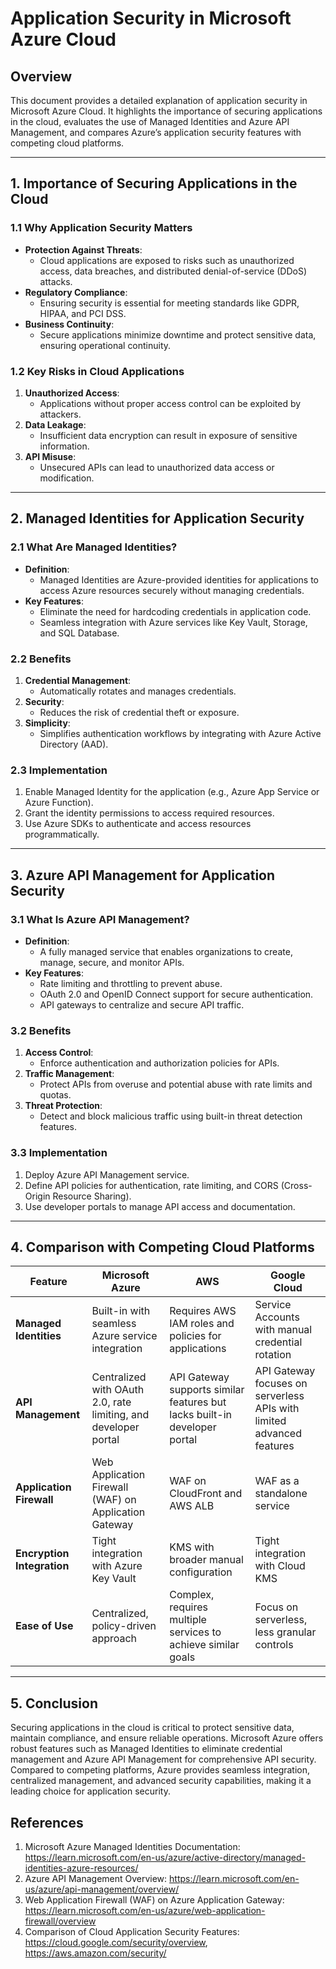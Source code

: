 
# Application Security in Microsoft Azure Cloud

## Overview
This document provides a detailed explanation of application security in Microsoft Azure Cloud. It highlights the importance of securing applications in the cloud, evaluates the use of Managed Identities and Azure API Management, and compares Azure’s application security features with competing cloud platforms.

---

## 1. **Importance of Securing Applications in the Cloud**

### **1.1 Why Application Security Matters**
- **Protection Against Threats**:
  - Cloud applications are exposed to risks such as unauthorized access, data breaches, and distributed denial-of-service (DDoS) attacks.
- **Regulatory Compliance**:
  - Ensuring security is essential for meeting standards like GDPR, HIPAA, and PCI DSS.
- **Business Continuity**:
  - Secure applications minimize downtime and protect sensitive data, ensuring operational continuity.

### **1.2 Key Risks in Cloud Applications**
1. **Unauthorized Access**:
   - Applications without proper access control can be exploited by attackers.
2. **Data Leakage**:
   - Insufficient data encryption can result in exposure of sensitive information.
3. **API Misuse**:
   - Unsecured APIs can lead to unauthorized data access or modification.

---

## 2. **Managed Identities for Application Security**

### **2.1 What Are Managed Identities?**
- **Definition**:
  - Managed Identities are Azure-provided identities for applications to access Azure resources securely without managing credentials.
- **Key Features**:
  - Eliminate the need for hardcoding credentials in application code.
  - Seamless integration with Azure services like Key Vault, Storage, and SQL Database.

### **2.2 Benefits**
1. **Credential Management**:
   - Automatically rotates and manages credentials.
2. **Security**:
   - Reduces the risk of credential theft or exposure.
3. **Simplicity**:
   - Simplifies authentication workflows by integrating with Azure Active Directory (AAD).

### **2.3 Implementation**
1. Enable Managed Identity for the application (e.g., Azure App Service or Azure Function).
2. Grant the identity permissions to access required resources.
3. Use Azure SDKs to authenticate and access resources programmatically.

---

## 3. **Azure API Management for Application Security**

### **3.1 What Is Azure API Management?**
- **Definition**:
  - A fully managed service that enables organizations to create, manage, secure, and monitor APIs.
- **Key Features**:
  - Rate limiting and throttling to prevent abuse.
  - OAuth 2.0 and OpenID Connect support for secure authentication.
  - API gateways to centralize and secure API traffic.

### **3.2 Benefits**
1. **Access Control**:
   - Enforce authentication and authorization policies for APIs.
2. **Traffic Management**:
   - Protect APIs from overuse and potential abuse with rate limits and quotas.
3. **Threat Protection**:
   - Detect and block malicious traffic using built-in threat detection features.

### **3.3 Implementation**
1. Deploy Azure API Management service.
2. Define API policies for authentication, rate limiting, and CORS (Cross-Origin Resource Sharing).
3. Use developer portals to manage API access and documentation.

---

## 4. **Comparison with Competing Cloud Platforms**

| Feature                         | Microsoft Azure                              | AWS                                            | Google Cloud                                  |
|---------------------------------|---------------------------------------------|-----------------------------------------------|-----------------------------------------------|
| **Managed Identities**          | Built-in with seamless Azure service integration | Requires AWS IAM roles and policies for applications | Service Accounts with manual credential rotation |
| **API Management**              | Centralized with OAuth 2.0, rate limiting, and developer portal | API Gateway supports similar features but lacks built-in developer portal | API Gateway focuses on serverless APIs with limited advanced features |
| **Application Firewall**        | Web Application Firewall (WAF) on Application Gateway | WAF on CloudFront and AWS ALB                | WAF as a standalone service                  |
| **Encryption Integration**      | Tight integration with Azure Key Vault      | KMS with broader manual configuration         | Tight integration with Cloud KMS             |
| **Ease of Use**                 | Centralized, policy-driven approach         | Complex, requires multiple services to achieve similar goals | Focus on serverless, less granular controls |

---

## 5. **Conclusion**
Securing applications in the cloud is critical to protect sensitive data, maintain compliance, and ensure reliable operations. Microsoft Azure offers robust features such as Managed Identities to eliminate credential management and Azure API Management for comprehensive API security. Compared to competing platforms, Azure provides seamless integration, centralized management, and advanced security capabilities, making it a leading choice for application security.

## References
1. Microsoft Azure Managed Identities Documentation: https://learn.microsoft.com/en-us/azure/active-directory/managed-identities-azure-resources/
2. Azure API Management Overview: https://learn.microsoft.com/en-us/azure/api-management/overview/
3. Web Application Firewall (WAF) on Azure Application Gateway: https://learn.microsoft.com/en-us/azure/web-application-firewall/overview
4. Comparison of Cloud Application Security Features: https://cloud.google.com/security/overview, https://aws.amazon.com/security/
